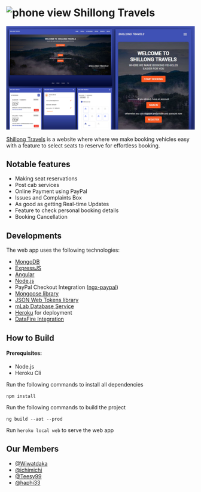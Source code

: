  #  <img src="https://raw.githubusercontent.com/ichimichi/Shillong-Travels/master/src/favicon.ico" alt="phone view" width="29" height="29"> Shillong Travels  
 
 ![view](https://raw.githubusercontent.com/ichimichi/Shillong-Travels/master/src/assets/images/preview.jpg)
 
 
[Shillong Travels](https://shillongtravels.herokuapp.com) is a website where where we make booking vehicles easy with a feature to select seats to reserve for effortless booking.

## Notable features

* Making seat reservations
* Post cab services
* Online Payment using PayPal
* Issues and Complaints Box
* As good as getting Real-time Updates
* Feature to check personal booking details
* Booking Cancellation

## Developments

The web app uses the following technologies:
* [MongoDB](https://www.mongodb.com/)
* [ExpressJS ](http://expressjs.com/)
* [Angular](https://angular.io/)
* [Node.js](https://nodejs.org/en/)
* PayPal Checkout Integration ([ngx-paypal](https://www.npmjs.com/package/ngx-paypal))
* [Mongoose library](https://mongoosejs.com/)
* [JSON Web Tokens library](https://jwt.io/)
* [mLab Database Service](https://mlab.com/)
* [Heroku](https://www.heroku.com/) for deployment
* [DataFire Integration](https://app.datafire.io/)

## How to Build

#### Prerequisites:
* Node.js
* Heroku Cli

Run the following commands to install all dependencies
```
npm install
```
Run the following commands to build the project
```
ng build --aot --prod
```
Run ```heroku local web``` to serve the web app

## Our Members

* [@Wiwatdaka](https://github.com/Wiwatdaka)
* [@ichimichi](https://github.com/ichimichi)
* [@Teesy99](https://github.com/Teesy99)
* [@haphi33](https://github.com/haphi33)